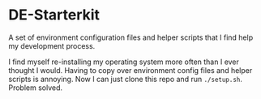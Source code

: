 # DE-Starterkit

A set of environment configuration files and helper scripts that I find help my development process.

I find myself re-installing my operating system more often than I ever thought I would. Having to copy over environment config files and helper scripts is annoying. Now I can just clone this repo and run `./setup.sh`. Problem solved.

